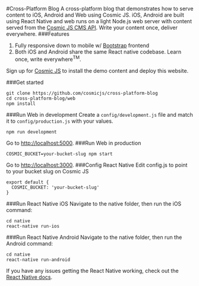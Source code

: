 #Cross-Platform Blog
A cross-platform blog that demonstrates how to serve content to iOS, Android and Web using Cosmic JS. iOS, Android are built using React Native and web runs on a light Node.js web server with content served from the [Cosmic JS CMS API](https://cosmicjs.com).  Write your content once, deliver everywhere.
###Features
1. Fully responsive down to mobile w/ [Bootstrap](http://getbootstrap.com) frontend<br />
2. Both iOS and Android share the same React native codebase.  Learn once, write everywhere<sup>TM</sup>.

Sign up for [Cosmic JS](https://cosmicjs.com) to install the demo content and deploy this website.

###Get started
```
git clone https://github.com/cosmicjs/cross-platform-blog
cd cross-platform-blog/web
npm install
```
###Run Web in development
Create a `config/development.js` file and match it to `config/production.js` with your values.
```
npm run development
```
Go to [http://localhost:5000](http://localhost:5000).
###Run Web in production
```
COSMIC_BUCKET=your-bucket-slug npm start
```
Go to [http://localhost:3000](http://localhost:3000).
###Config React Native
Edit config.js to point to your bucket slug on Cosmic JS
```
export default {
  COSMIC_BUCKET: 'your-bucket-slug'
}
```
###Run React Native iOS
Navigate to the native folder, then run the iOS command:
```
cd native
react-native run-ios
```
###Run React Native Android
Navigate to the native folder, then run the Android command:
```
cd native
react-native run-android
```
If you have any issues getting the React Native working, check out the [React Native docs](https://facebook.github.io/react-native/).